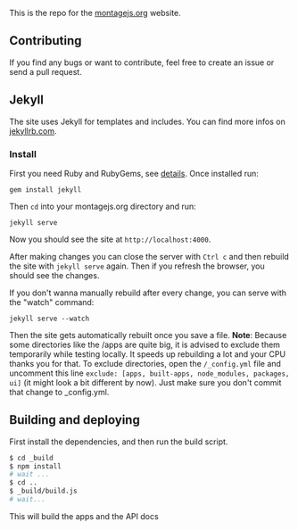 
This is the repo for the [montagejs.org](http://montagejs.org) website.

## Contributing
If you find any bugs or want to contribute, feel free to create an issue or send a pull request.


## Jekyll
The site uses Jekyll for templates and includes. You can find more infos on [jekyllrb.com](http://jekyllrb.com/).

### Install
First you need Ruby and RubyGems, see [details](http://jekyllrb.com/docs/installation/). Once installed run:

    gem install jekyll

Then `cd` into your montagejs.org directory and run:

    jekyll serve

Now you should see the site at `http://localhost:4000`.

After making changes you can close the server with `Ctrl c` and then rebuild the site with `jekyll serve` again. Then if you refresh the browser, you should see the changes.

If you don't wanna manually rebuild after every change, you can serve with the "watch" command:

    jekyll serve --watch
    
Then the site gets automatically rebuilt once you save a file. __Note__: Because some directories like the /apps are quite big, it is advised to exclude them temporarily while testing locally. It speeds up rebuilding a lot and your CPU thanks you for that. To exclude directories, open the `/_config.yml` file and uncomment this line `exclude: [apps, built-apps, node_modules, packages, ui]` (it might look a bit different by now). Just make sure you don't commit that change to _config.yml.


## Building and deploying

First install the dependencies, and then run the build script.

```bash
$ cd _build
$ npm install
# wait ...
$ cd ..
$ _build/build.js
# wait...
```

This will build the apps and the API docs
